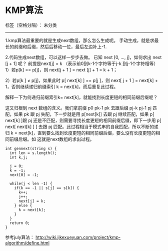 ﻿# KMP算法

标签（空格分隔）： 未分类

---

1.kmp算法最重要的就是生成next数组，那么怎么生成呢。
手动生成，就是求最长的前缀和后缀，然后后移动一位，最后左边补上-1.

2.代码生成next数组，可以这样一步步去做。
已知 next [0, ..., j]，如何求出 next [j + 1] 呢？
前提是next[j] = k （表示前0到k-1个字符等于j-k 到j-1个字符相等）
1）若p[k] == p[j]，则 next[j + 1 ] = next [j] + 1 = k + 1；

2）若p[k ] ≠ p[j]，如果此时 p[ next[k] ] == p[j ]，则 next[ j + 1 ] = next[k] + 1，否则继续递归前缀索引 k = next[k]，而后重复此过程。

解释一下为何递归前缀索引k= next[k]，就能找到长度更短的相同前缀后缀呢？

这又归根到 next 数组的含义。我们拿前缀 p0 pk-1 pk 去跟后缀 pj-k pj-1 pj 匹配，如果 pk 跟 pj 失配，下一步就是用 p[next[k]] 去跟 pj 继续匹配，如果 p[ next[k] ]跟 pj 还是不匹配，则需要寻找长度更短的相同前缀后缀，即下一步用 p[ next[ next[k] ] ] 去跟 pj 匹配。此过程相当于模式串的自我匹配，所以不断的递归 k = next[k]，直到要么找到长度更短的相同前缀后缀，要么没有长度更短的相同前缀后缀。如
这就是next数组的求出过程。

```
int gennext(string s) {
  int len = s.length();
  int k,j;

  j = 0;
  k = -1;
  next[0] = -1;
  
  while(j < len -1) {
    if(k == -1 || s[j] == s[k]) {
      k++;
      j++;
      next[j] = k;
    } else {
      k = next[k];
    }
  }
  return 0;
}
```
参考july算法：
http://wiki.jikexueyuan.com/project/kmp-algorithm/define.html
